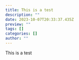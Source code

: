 ```yaml
---
title: This is a test
description: ""
date: 2023-10-07T20:33:37.435Z
preview: ""
tags: []
categories: []
author: ""
---
```


This is a test